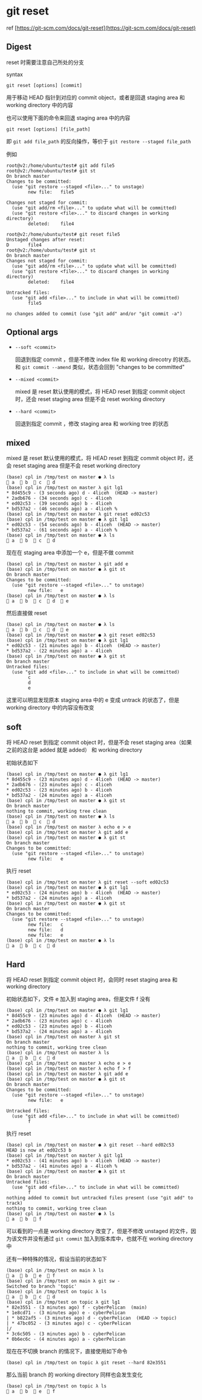 # git reset

ref
[https://git-scm.com/docs/git-reset](https://git-scm.com/docs/git-reset)

## Digest
reset 时需要注意自己所处的分支

syntax

```
git reset [options] [commit]
```
用于移动 HEAD 指针到对应的 commit object，或者是回退 staging area 和 working directory 中的内容

也可以使用下面的命令来回退 staging area 中的内容

```
git reset [options] [file_path]
```
即 `git add file_path` 的反向操作，等价于 `git restore --staged file_path`

例如

```
root@v2:/home/ubuntu/test# git add file5
root@v2:/home/ubuntu/test# git st
On branch master
Changes to be committed:
  (use "git restore --staged <file>..." to unstage)
        new file:   file5

Changes not staged for commit:
  (use "git add/rm <file>..." to update what will be committed)
  (use "git restore <file>..." to discard changes in working directory)
        deleted:    file4

root@v2:/home/ubuntu/test# git reset file5
Unstaged changes after reset:
D       file4
root@v2:/home/ubuntu/test# git st
On branch master
Changes not staged for commit:
  (use "git add/rm <file>..." to update what will be committed)
  (use "git restore <file>..." to discard changes in working directory)
        deleted:    file4

Untracked files:
  (use "git add <file>..." to include in what will be committed)
        file5

no changes added to commit (use "git add" and/or "git commit -a")
```
## Optional args

- `--soft <commit>`

  回退到指定 commit ，但是不修改 index file 和 working direcotry 的状态。和 `git commit --amend` 类似，状态会回到 "changes to be committed"

- `--mixed <commit>`

  mixed 是 reset 默认使用的模式，将  HEAD reset 到指定 commit object 时，还会 reset staging area 但是不会 reset working directory

- `--hard <commit>`

  回退到指定 commit ，修改 staging area 和 working tree 的状态

## mixed

mixed 是 reset 默认使用的模式，将  HEAD reset 到指定 commit object 时，还会 reset staging area 但是不会 reset working directory

```
(base) cpl in /tmp/test on master ● λ ls
 a   b   c   d
(base) cpl in /tmp/test on master λ git lg1
* 8d455c9 - (3 seconds ago) d - 4liceh  (HEAD -> master)
* 2adb676 - (34 seconds ago) c - 4liceh 
* ed02c53 - (39 seconds ago) b - 4liceh 
* bd537a2 - (46 seconds ago) a - 4liceh %
(base) cpl in /tmp/test on master λ git reset ed02c53
(base) cpl in /tmp/test on master ● λ git lg1
* ed02c53 - (54 seconds ago) b - 4liceh  (HEAD -> master)
* bd537a2 - (61 seconds ago) a - 4liceh %
(base) cpl in /tmp/test on master ● λ ls
 a   b   c   d
```

现在在 staging area 中添加一个 e，但是不做 commit

```
(base) cpl in /tmp/test on master λ git add e
(base) cpl in /tmp/test on master ● λ git st
On branch master
Changes to be committed:
  (use "git restore --staged <file>..." to unstage)
        new file:   e
(base) cpl in /tmp/test on master ● λ ls
 a   b   c   d   e
```

然后直接做 reset

```
(base) cpl in /tmp/test on master ● λ ls
 a   b   c   d   e
(base) cpl in /tmp/test on master ● λ git reset ed02c53  
(base) cpl in /tmp/test on master ● λ git lg1          
* ed02c53 - (21 minutes ago) b - 4liceh  (HEAD -> master)
* bd537a2 - (22 minutes ago) a - 4liceh
(base) cpl in /tmp/test on master ● λ git st
On branch master
Untracked files:
  (use "git add <file>..." to include in what will be committed)
        c
        d
        e
```

这里可以明显发现原本 staging area 中的 e 变成 untrack 的状态了，但是 working directory 中的内容没有改变

## soft

将  HEAD reset 到指定 commit object 时，但是不会 reset staging area（如果之前的这台是 added 就是 added） 和 working directory

初始状态如下

```
(base) cpl in /tmp/test on master ● λ git lg1
* 8d455c9 - (23 minutes ago) d - 4liceh  (HEAD -> master)
* 2adb676 - (23 minutes ago) c - 4liceh 
* ed02c53 - (23 minutes ago) b - 4liceh 
* bd537a2 - (24 minutes ago) a - 4liceh
(base) cpl in /tmp/test on master ● λ git st
On branch master
nothing to commit, working tree clean
(base) cpl in /tmp/test on master ● λ ls
 a   b   c   d
(base) cpl in /tmp/test on master λ echo e > e
(base) cpl in /tmp/test on master λ git add e
(base) cpl in /tmp/test on master ● λ git st
On branch master
Changes to be committed:
  (use "git restore --staged <file>..." to unstage)
        new file:   e
```

执行 reset

```
(base) cpl in /tmp/test on master λ git reset --soft ed02c53
(base) cpl in /tmp/test on master ● λ git lg1
* ed02c53 - (24 minutes ago) b - 4liceh  (HEAD -> master)
* bd537a2 - (24 minutes ago) a - 4liceh
(base) cpl in /tmp/test on master ● λ git st
On branch master
Changes to be committed:
  (use "git restore --staged <file>..." to unstage)
        new file:   c
        new file:   d
        new file:   e
(base) cpl in /tmp/test on master ● λ ls
 a   b   c   d
```

## Hard

将  HEAD reset 到指定 commit object 时，会同时 reset staging area 和 working directory

初始状态如下，文件 e 加入到 staging area，但是文件 f 没有

```
(base) cpl in /tmp/test on master ● λ git lg1
* 8d455c9 - (23 minutes ago) d - 4liceh  (HEAD -> master)
* 2adb676 - (23 minutes ago) c - 4liceh 
* ed02c53 - (23 minutes ago) b - 4liceh 
* bd537a2 - (24 minutes ago) a - 4liceh
(base) cpl in /tmp/test on master λ git st
On branch master
nothing to commit, working tree clean
(base) cpl in /tmp/test on master λ ls  
 a   b   c   d
(base) cpl in /tmp/test on master λ echo e > e
(base) cpl in /tmp/test on master λ echo f > f
(base) cpl in /tmp/test on master λ git add e
(base) cpl in /tmp/test on master ● λ git st
On branch master
Changes to be committed:
  (use "git restore --staged <file>..." to unstage)
        new file:   e

Untracked files:
  (use "git add <file>..." to include in what will be committed)
        f
```

执行 reset

```
(base) cpl in /tmp/test on master ● λ git reset --hard ed02c53
HEAD is now at ed02c53 b
(base) cpl in /tmp/test on master λ git lg1
* ed02c53 - (41 minutes ago) b - 4liceh  (HEAD -> master)
* bd537a2 - (41 minutes ago) a - 4liceh %
(base) cpl in /tmp/test on master ● λ git st
On branch master
Untracked files:
  (use "git add <file>..." to include in what will be committed)
        f
nothing added to commit but untracked files present (use "git add" to track)
nothing to commit, working tree clean
(base) cpl in /tmp/test on master ● λ ls
 a   b   f
```

可以看到的一点是 working directory 改变了，但是不修改 unstaged 的文件，因为该文件并没有通过 `git commit` 加入到版本库中，也就不在 working directory 中

还有一种特殊的情况，假设当前的状态如下

```
(base) cpl in /tmp/test on main λ ls                      
 a   b   e   f
(base) cpl in /tmp/test on main λ git sw -
Switched to branch 'topic'
(base) cpl in /tmp/test on topic λ ls
 a   b   c   d
(base) cpl in /tmp/test on topic λ git lg1
* 82e3551 - (3 minutes ago) f - cyberPelican  (main)
* 1e8cd71 - (3 minutes ago) e - cyberPelican 
| * b822af5 - (3 minutes ago) d - cyberPelican  (HEAD -> topic)
| * 47bc052 - (3 minutes ago) c - cyberPelican 
|/  
* 3c6c505 - (3 minutes ago) b - cyberPelican 
* 0b6ec6c - (4 minutes ago) a - cyberPelican
```

现在在不切换 branch 的情况下，直接使用如下命令

```
(base) cpl in /tmp/test on topic λ git reset --hard 82e3551
```

那么当前 branch 的 working directory 同样也会发生变化

```
(base) cpl in /tmp/test on topic λ ls
 a   b   e   f
```

